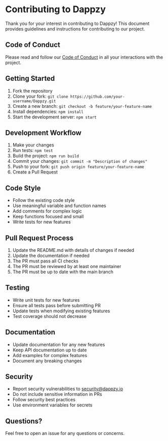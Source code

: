 # Contributing to Dappzy

Thank you for your interest in contributing to Dappzy! This document provides guidelines and instructions for contributing to our project.

## Code of Conduct

Please read and follow our [Code of Conduct](CODE_OF_CONDUCT.md) in all your interactions with the project.

## Getting Started

1. Fork the repository
2. Clone your fork: `git clone https://github.com/your-username/Dappzy.git`
3. Create a new branch: `git checkout -b feature/your-feature-name`
4. Install dependencies: `npm install`
5. Start the development server: `npm start`

## Development Workflow

1. Make your changes
2. Run tests: `npm test`
3. Build the project: `npm run build`
4. Commit your changes: `git commit -m "Description of changes"`
5. Push to your fork: `git push origin feature/your-feature-name`
6. Create a Pull Request

## Code Style

- Follow the existing code style
- Use meaningful variable and function names
- Add comments for complex logic
- Keep functions focused and small
- Write tests for new features

## Pull Request Process

1. Update the README.md with details of changes if needed
2. Update the documentation if needed
3. The PR must pass all CI checks
4. The PR must be reviewed by at least one maintainer
5. The PR must be up to date with the main branch

## Testing

- Write unit tests for new features
- Ensure all tests pass before submitting PR
- Update tests when modifying existing features
- Test coverage should not decrease

## Documentation

- Update documentation for any new features
- Keep API documentation up to date
- Add examples for complex features
- Document any breaking changes

## Security

- Report security vulnerabilities to security@dappzy.io
- Do not include sensitive information in PRs
- Follow security best practices
- Use environment variables for secrets

## Questions?

Feel free to open an issue for any questions or concerns. 
